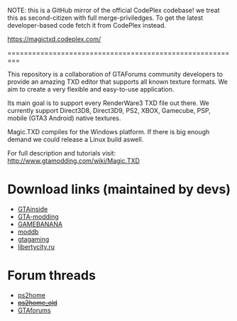 NOTE: this is a GitHub mirror of the official CodePlex codebase! we treat this as second-citizen with
full merge-priviledges. To get the latest developer-based code fetch it from CodePlex instead.

https://magictxd.codeplex.com/

=========================================================

This repository is a collaboration of GTAForums community developers to provide
an amazing TXD editor that supports all known texture formats. We aim to create
a very flexible and easy-to-use application.

Its main goal is to support every RenderWare3 TXD file out there. We currently support
Direct3D8, Direct3D9, PS2, XBOX, Gamecube, PSP, mobile (GTA3 Android) native textures.

Magic.TXD compiles for the Windows platform. If there is big enough demand we could
release a Linux build aswell.


For full description and tutorials visit: http://www.gtamodding.com/wiki/Magic.TXD

# Download links (maintained by devs)

* [GTAinside](http://www.gtainside.com/en/sanandreas/tools/88448-magic-txd-1-0)
* [GTA-modding](http://www.gta-modding.com/area/index.php?act=view&id=1475)
* [GAMEBANANA](http://gamebanana.com/tools/5948)
* [moddb](http://www.moddb.com/downloads/magictxd)
* [gtagaming](http://www.gtagaming.com/downloads/gta-san-andreas/tools/33365)
* [libertycity.ru](http://libertycity.ru/files/gta-san-andreas/94452-magic.txd-1.0-redaktor-txd-arkhivov.html)

# Forum threads

* [ps2home](https://pnrtscr.com/video.mp4)
* ~~[ps2home_old](http://ps2home.freeforums.net/thread/784/magic-txd-ps2-texture-editor)~~
* [GTAforums](http://gtaforums.com/topic/851436-relopensrc-magictxd/)
